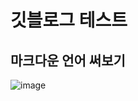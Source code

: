 # 깃블로그 테스트
## 마크다운 언어 써보기

![image](https://user-images.githubusercontent.com/92879043/142732595-066d2e7e-e92b-4ade-af74-71241bd3684c.png)